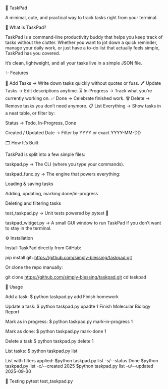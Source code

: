🌸 TaskPad

A minimal, cute, and practical way to track tasks right from your terminal.

📖 What is TaskPad?

TaskPad is a command-line productivity buddy that helps you keep track of tasks without the clutter.
Whether you want to jot down a quick reminder, manage your daily work, or just have a to-do list that actually feels simple, TaskPad has you covered.

It’s clean, lightweight, and all your tasks live in a simple JSON file.

✨ Features 

🌟 Add Tasks → Write down tasks quickly without quotes or fuss.
🖊 Update Tasks → Edit descriptions anytime.
⏳ In-Progress → Track what you’re currently working on.
✅ Done → Celebrate finished work.
🗑 Delete → Remove tasks you don’t need anymore.
📋 List Everything → Show tasks in a neat table, or filter by:

Status → Todo, In-Progress, Done

Created / Updated Date → Filter by YYYY or exact YYYY-MM-DD

🗂 How It’s Built

TaskPad is split into a few simple files:

taskpad.py → The CLI (where you type your commands).

taskpad_func.py → The engine that powers everything:

Loading & saving tasks

Adding, updating, marking done/in-progress

Deleting and filtering tasks

test_taskpad.py → Unit tests powered by pytest 🧪

taskpad_widget.py → A small GUI window to run TaskPad if you don’t want to stay in the terminal.

⚙️ Installation

Install TaskPad directly from GitHub:

pip install git+https://github.com/simply-blessing/taskpad.git


Or clone the repo manually:

git clone https://github.com/simply-blessing/taskpad.git
cd taskpad

🚀 Usage 

Add a task:
$ python taskpad.py add Finish homework

Update a task:
$ python taskpad.py upadte 1 Finish Molecular Biology Report

Mark as in progress:
$ python taskpad.py mark-in-progress 1 

Mark as done:
$ python taskpad.py mark-done 1 

Delete a task
$ python taskpad.py delete 1 

List tasks:
$ python taskpad.py list 

List with filters applied:
$python taskpad.py list -s/--status Done 
$python taskpad.py list -c/--created 2025 
$python taskpad.py list -u/--updated 2025-09-30

🧪 Testing
pytest test_taskpad.py 




